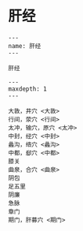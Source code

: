 # 肝经

```{figure} assets/img/2022-01-13-11-56-29.png
---
name: 肝经
---

肝经
```

```{toctree}
---
maxdepth: 1
---

大敦，井穴 <大敦>
行间，荥穴 <行间>
太冲，输穴，原穴 <太冲>
中封，经穴 <中封>
蠡沟，络穴 <蠡沟>
中都，郄穴 <中都>
膝关
曲泉，合穴 <曲泉>
阴包
足五里
阴廉
急脉
章门
期门，肝募穴 <期门>
```
